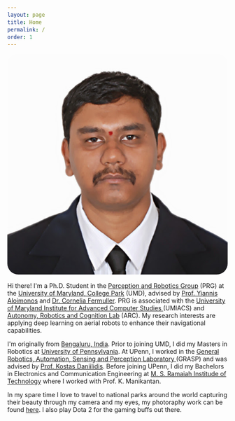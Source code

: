 ```yaml
---
layout: page
title: Home
permalink: /
order: 1
---
```


<div>
<img class="col one right" style="border-radius: 25px" src="/assets/img/headshot.jpg">
<p>
Hi there! I'm a Ph.D. Student in the <a href="zz">Perception and Robotics Group</a> (PRG) at the <a href="https://www.umd.edu/">University of Maryland, College Park</a> (UMD), advised by <a href="http://www.cfar.umd.edu/~yiannis/">Prof. Yiannis Aloimonos</a> and <a href="http://www.cfar.umd.edu/~fer/">Dr. Cornelia Fermuller</a>. PRG is associated with the <a href="http://www.umiacs.umd.edu">University of Maryland Institute for Advanced Computer Studies
</a> (UMIACS) and <a href="http://arclab.isr.umd.edu/">Autonomy, Robotics and Cognition Lab</a> (ARC). My research interests are applying deep learning on aerial robots to enhance their navigational capabilities.
<p>
</p>
I'm originally from <a href="/https://goo.gl/ckweVQ">Bengaluru, India</a>. Prior to joining UMD, I did my Masters in Robotics at  <a href="https://www.upenn.edu/">University of Pennsylvania</a>. At UPenn, I worked in the  <a href="https://www.grasp.upenn.edu/">General Robotics, Automation, Sensing and Perception Laboratory </a> (GRASP) and was advised by <a href="http://www.cis.upenn.edu/~kostas/">Prof. Kostas Daniilidis</a>. Before joining UPenn, I did my Bachelors in Electronics and Communication Engineering at <a href="http://www.msrit.edu/">M. S. Ramaiah Institude of Technology</a> where I worked with Prof. K. Manikantan.
</p>
In my spare time I love to travel to national parks around the world capturing their beauty through my camera and my eyes, my photoraphy work can be found <a href="zz">here</a>. I also play Dota 2 for the gaming buffs out there.
</div>
